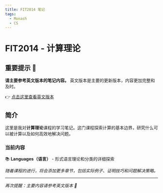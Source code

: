 ```yaml
---
title: FIT2014 笔记
tags:
  - Monash
  - CS
---
```


# FIT2014 - 计算理论

## 重要提示 📢

**请主要参考英文版本的笔记内容。** 英文版本是主要的更新版本，内容更加完整和及时。

👉 [点击这里查看英文版本](../../../notes/fit2014/)

## 简介

这里是我对**计算理论**课程的学习笔记。这门课程探索计算的基本边界，研究什么可以被计算以及如何高效地解决问题。

### 当前内容

📚 **Languages（语言）** - 形式语言理论和分类的详细探索

*随着课程的进行，将会添加更多章节，包括实际例子、证明技巧和问题解决策略。*

---

*再次提醒：主要内容请参考英文版本 🚀*
